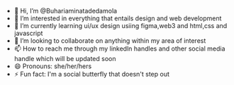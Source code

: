 - 👋 Hi, I’m @Buhariaminatadedamola
- 👀 I’m interested in everything that entails design and web development
- 🌱 I’m currently learning ui/ux design usiing figma,web3 and html,css and javascript
- 💞️ I’m looking to collaborate on anything within my area of interest
- 📫 How to reach me through my linkedln handles and other social media handle which will be updated soon
- 😄 Pronouns: she/her/hers
- ⚡ Fun fact: I'm a social butterfly that doesn't step out

<!---
Bhjjvgg/Buhari aminat adedamola is a ✨ special ✨ repository because its `README.md` (this file) appears on your GitHub profile.
You can click the Preview link to take a look at your changes.
--->
